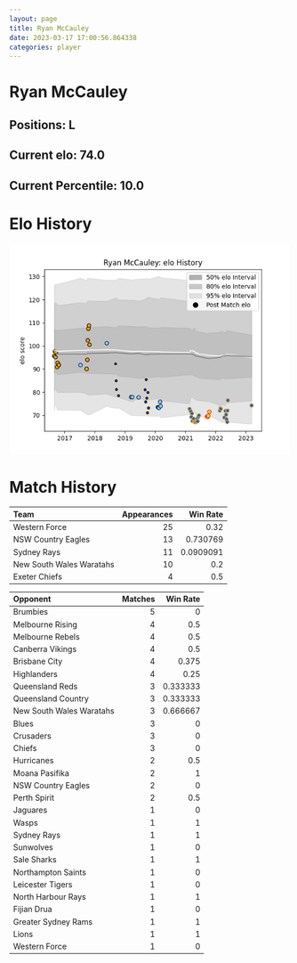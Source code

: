 ```yaml
---  
layout: page  
title: Ryan McCauley  
date: 2023-03-17 17:00:56.864338  
categories: player  
---
```

# Ryan McCauley

## Positions: L

## Current elo: 74.0

## Current Percentile: 10.0

# Elo History


![elo history](history_RyanMcCauley.png)
# Match History


| Team                     |   Appearances |   Win Rate |
|:-------------------------|--------------:|-----------:|
| Western Force            |            25 |  0.32      |
| NSW Country Eagles       |            13 |  0.730769  |
| Sydney Rays              |            11 |  0.0909091 |
| New South Wales Waratahs |            10 |  0.2       |
| Exeter Chiefs            |             4 |  0.5       |

| Opponent                 |   Matches |   Win Rate |
|:-------------------------|----------:|-----------:|
| Brumbies                 |         5 |   0        |
| Melbourne Rising         |         4 |   0.5      |
| Melbourne Rebels         |         4 |   0.5      |
| Canberra Vikings         |         4 |   0.5      |
| Brisbane City            |         4 |   0.375    |
| Highlanders              |         4 |   0.25     |
| Queensland Reds          |         3 |   0.333333 |
| Queensland Country       |         3 |   0.333333 |
| New South Wales Waratahs |         3 |   0.666667 |
| Blues                    |         3 |   0        |
| Crusaders                |         3 |   0        |
| Chiefs                   |         3 |   0        |
| Hurricanes               |         2 |   0.5      |
| Moana Pasifika           |         2 |   1        |
| NSW Country Eagles       |         2 |   0        |
| Perth Spirit             |         2 |   0.5      |
| Jaguares                 |         1 |   0        |
| Wasps                    |         1 |   1        |
| Sydney Rays              |         1 |   1        |
| Sunwolves                |         1 |   0        |
| Sale Sharks              |         1 |   1        |
| Northampton Saints       |         1 |   0        |
| Leicester Tigers         |         1 |   0        |
| North Harbour Rays       |         1 |   1        |
| Fijian Drua              |         1 |   0        |
| Greater Sydney Rams      |         1 |   1        |
| Lions                    |         1 |   1        |
| Western Force            |         1 |   0        |